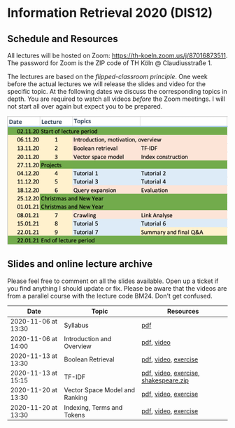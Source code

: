 # Information Retrieval 2020 (DIS12)

## Schedule and Resources 

All lectures will be hosted on Zoom: https://th-koeln.zoom.us/j/87016873511. The password for Zoom is the ZIP code of  TH Köln @ Claudiusstraße 1. 

The lectures are based on the *flipped-classroom principle*. One week before the actual lectures we will release the slides and video for the specific topic. At the following dates we discuss the corresponding topics in depth. You are required to watch all videos *before* the Zoom meetings. I will not start all over again but expect you to be prepared.

![](dis12-2020-schedule.png)

## Slides and online lecture archive

Please feel free to comment on all the slides available. Open up a ticket if you find anything I should update or fix. Please be aware that the videos are from a parallel course with the lecture code BM24. Don't get confused.


| Date                | Topic                          | Resources      |
|---------------------|--------------------------------|----------------|
| 2020-11-06 at 13:30 | Syllabus                       | [pdf](slides/DIS12-00-syllabus.pdf) |
| 2020-11-06 at 14:00 | Introduction and Overview      | [pdf](slides/DIS12-01-introduction.pdf), [video](https://youtu.be/g58QPBqKJgk) |
| 2020-11-13 at 13:30 | Boolean Retrieval              | [pdf](slides/DIS12-02-boolean.pdf), [video](https://youtu.be/EcPBqIM3uO0), [exercise](exercises/DIS12-02-boolean-exercise.pdf) |
| 2020-11-13 at 15:15 | TF-IDF                         | [pdf](slides/DIS12-03-tfidf.pdf), [video](https://youtu.be/CPrij20NmXY), [exercise](exercises/DIS12-03-tfidf-exercise.pdf), [shakespeare.zip](exercises/shakespeare.zip) |
| 2020-11-20 at 13:30 | Vector Space Model and Ranking | [pdf](slides/DIS12-04-ranking.pdf), [video](https://youtu.be/b1JanvFBlWU), [exercise](exercises/DIS12-04-ranking-exercise.pdf) |
| 2020-11-20 at 13:30 | Indexing, Terms and Tokens     | [pdf](slides/DIS12-05-index.pdf), [video](https://youtu.be/GdU5SN7q0G0), [exercise](exercises/DIS12-05-index-exercise.pdf) |

